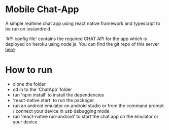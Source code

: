 # Mobile Chat-App
A simple realtime chat app using react native framework and typescript to be run on ios/android.

'API config file' contains the required CHAT API for the app which is deployed on heroku using node js. You can find the git repo of this server [here](https://github.com/supunvimukthi/Chat-Server)

# How to run 
- clone the folder 
- cd in to the 'ChatApp' folder 
- run 'npm install' to install the dependencies 
- 'react-native start' to run the packager 
- run an android emulator on android studio or from the command prompt / connect your device in usb debugging mode 
- run 'react-native run-android' to start the chat app on the emulator or your device 
